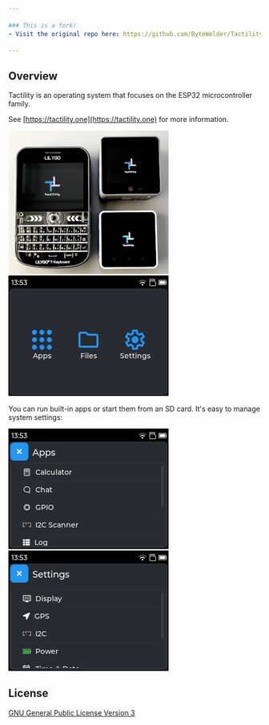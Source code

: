 ```yaml
---

### This is a fork! 
- Visit the original repo here: https://github.com/ByteWelder/Tactility

---
```



## Overview

Tactility is an operating system that focuses on the ESP32 microcontroller family.

See [https://tactility.one](https://tactility.one) for more information.

![photo of devices running Tactility](Documentation/pics/tactility-devices.webp)&nbsp;&nbsp;![screenshot of launcher app](Documentation/pics/screenshot-Launcher.png)

You can run built-in apps or start them from an SD card. It's easy to manage system settings:

![screenshot off app list app](Documentation/pics/screenshot-AppList.png)&nbsp;&nbsp;![screenshot of settings app](Documentation/pics/screenshot-Settings.png)

## License

[GNU General Public License Version 3](LICENSE.md)
